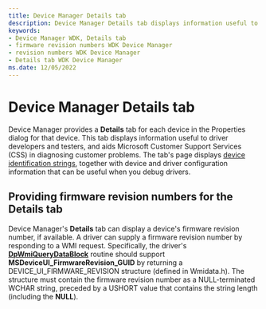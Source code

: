 ```yaml
---
title: Device Manager Details tab
description: Device Manager Details tab displays information useful to driver developers and testers, and aids Microsoft Customer Support Services (CSS) in diagnosing customer problems.
keywords:
- Device Manager WDK, Details tab
- firmware revision numbers WDK Device Manager
- revision numbers WDK Device Manager
- Details tab WDK Device Manager
ms.date: 12/05/2022
---
```


# Device Manager Details tab

Device Manager provides a **Details** tab for each device in the Properties dialog for that device. This tab displays information useful to driver developers and testers, and aids Microsoft Customer Support Services (CSS) in diagnosing customer problems. The tab's page displays [device identification strings](device-identification-strings.md), together with device and driver configuration information that can be useful when you debug drivers.

## Providing firmware revision numbers for the Details tab

Device Manager's **Details** tab can display a device's firmware revision number, if available. A driver can supply a firmware revision number by responding to a WMI request. Specifically, the driver's [**DpWmiQueryDataBlock**](/windows-hardware/drivers/ddi/wmilib/nc-wmilib-wmi_query_datablock_callback) routine should support **MSDeviceUI_FirmwareRevision_GUID** by returning a DEVICE_UI_FIRMWARE_REVISION structure (defined in Wmidata.h). The structure must contain the firmware revision number as a NULL-terminated WCHAR string, preceded by a USHORT value that contains the string length (including the **NULL**).
